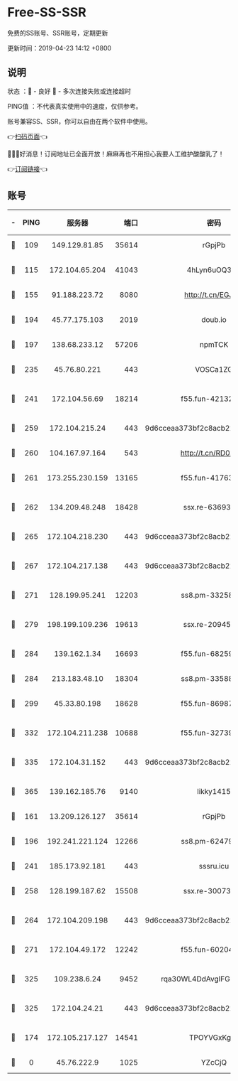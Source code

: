 # Free-SS-SSR

免费的SS账号、SSR账号，定期更新

更新时间：2019-04-23 14:12 +0800

## 说明

状态     ：🙂 - 良好 🙁 - 多次连接失败或连接超时

PING值   ：不代表真实使用中的速度，仅供参考。

账号兼容SS、SSR，你可以自由在两个软件中使用。

👉[扫码页面](https://liesauer.github.io/Free-SS-SSR/)👈

🎉🎉🎉好消息！订阅地址已全面开放！麻麻再也不用担心我要人工维护酸酸乳了！

👉[订阅链接](https://www.liesauer.net/yogurt/subscribe?ACCESS_TOKEN=DAYxR3mMaZAsaqUb)👈

## 账号

|-|PING|服务器|端口|密码|加密方式|区域|
|:----:|:----:|:-----:|-----:|:----:|:----:|:----:|
|🙂|109|149.129.81.85|35614|rGpjPb|rc4-md5|HK|
|🙂|115|172.104.65.204|41043|4hLyn6uOQ3hU|aes-256-cfb|JP|
|🙂|155|91.188.223.72|8080|http://t.cn/EGJIyrl|rc4-md5|RU|
|🙂|194|45.77.175.103|2019|doub.io|aes-128-ctr|SG|
|🙂|197|138.68.233.12|57206|npmTCK|rc4-md5|US|
|🙂|235|45.76.80.221|443|VOSCa1ZG|aes-256-cfb|DE|
|🙂|241|172.104.56.69|18214|f55.fun-42132790|aes-256-cfb|SG|
|🙂|259|172.104.215.24|443|9d6cceaa373bf2c8acb22e60b6a58be6|aes-256-cfb|US|
|🙂|260|104.167.97.164|543|http://t.cn/RD0D7sx|rc4-md5|CA|
|🙂|261|173.255.230.159|13165|f55.fun-41763187|aes-256-cfb|US|
|🙂|262|134.209.48.248|18428|ssx.re-63693340|aes-256-cfb|US|
|🙂|265|172.104.218.230|443|9d6cceaa373bf2c8acb22e60b6a58be6|aes-256-cfb|US|
|🙂|267|172.104.217.138|443|9d6cceaa373bf2c8acb22e60b6a58be6|aes-256-cfb|US|
|🙂|271|128.199.95.241|12203|ss8.pm-33258331|aes-256-cfb|SG|
|🙂|279|198.199.109.236|19613|ssx.re-20945922|aes-256-cfb|US|
|🙂|284|139.162.1.34|16693|f55.fun-68259533|aes-256-cfb|SG|
|🙂|284|213.183.48.10|18304|ss8.pm-33588468|rc4-md5|RU|
|🙂|299|45.33.80.198|18628|f55.fun-86987032|aes-256-cfb|US|
|🙂|332|172.104.211.238|10688|f55.fun-32739231|aes-256-cfb|US|
|🙂|335|172.104.31.152|443|9d6cceaa373bf2c8acb22e60b6a58be6|aes-256-cfb|US|
|🙂|365|139.162.185.76|9140|likky1415|aes-256-cfb|DE|
|🙂|161|13.209.126.127|35614|rGpjPb|rc4-md5|KR|
|🙂|196|192.241.221.124|12266|ss8.pm-62479228|aes-256-cfb|US|
|🙂|241|185.173.92.181|443|sssru.icu|rc4-md5|RU|
|🙂|258|128.199.187.62|15508|ssx.re-30073264|aes-256-cfb|SG|
|🙂|264|172.104.209.198|443|9d6cceaa373bf2c8acb22e60b6a58be6|aes-256-cfb|US|
|🙂|271|172.104.49.172|12242|f55.fun-60204359|aes-256-cfb|SG|
|🙂|325|109.238.6.24|9452|rqa30WL4DdAvgIFG6Fs3znzTa|aes-256-cfb|FR|
|🙂|325|172.104.24.21|443|9d6cceaa373bf2c8acb22e60b6a58be6|aes-256-cfb|US|
|🙁|174|172.105.217.127|14541|TPOYVGxKglpi|aes-256-cfb|JP|
|🙁|0|45.76.222.9|1025|YZcCjQ|rc4-md5|JP|
